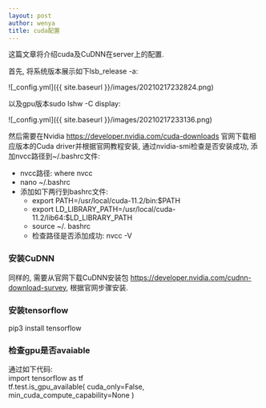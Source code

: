 ```yaml
---
layout: post
author: wenya
title: cuda配置
---
```

这篇文章将介绍cuda及CuDNN在server上的配置.

首先, 将系统版本展示如下lsb_release -a:
<!-- <img src= "img/20210217232824.png">  -->
<!-- ![image](./img/20210217232824.png) -->
![_config.yml]({{ site.baseurl }}/images/20210217232824.png)

以及gpu版本sudo lshw -C display: 
<!-- <img src = "img/20210217233136.png"> -->
<!-- <img src="img/20210217233136.png"> -->
![_config.yml]({{ site.baseurl }}/images/20210217233136.png)

然后需要在Nvidia https://developer.nvidia.com/cuda-downloads 官网下载相应版本的Cuda driver并根据官网教程安装, 通过nvidia-smi检查是否安装成功, 添加nvcc路径到~/.bashrc文件: 
- nvcc路径: where nvcc
- nano ~/.bashrc
- 添加如下两行到bashrc文件: 
  - export PATH=/usr/local/cuda-11.2/bin:$PATH
  - export LD_LIBRARY_PATH=/usr/local/cuda-11.2/lib64:$LD_LIBRARY_PATH
  - source ~/. bashrc
  - 检查路径是否添加成功: nvcc -V
### 安装CuDNN
同样的, 需要从官网下载CuDNN安装包 https://developer.nvidia.com/cudnn-download-survey, 根据官网步骤安装. 
### 安装tensorflow
pip3 install tensorflow
### 检查gpu是否avaiable
通过如下代码:<br>
import tensorflow as tf <br>
tf.test.is_gpu_available(
    cuda_only=False, min_cuda_compute_capability=None
) 
